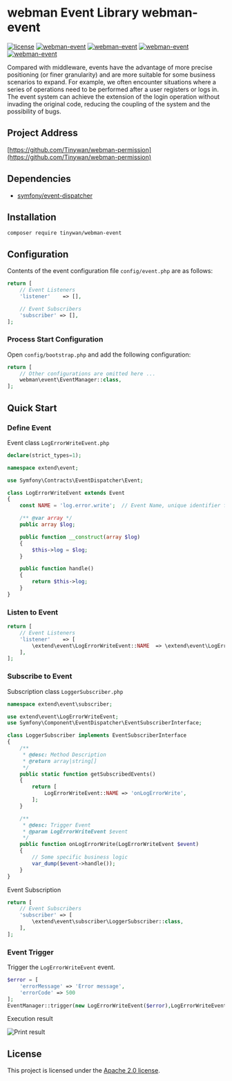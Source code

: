# webman Event Library webman-event

[![license](https://img.shields.io/github/license/Tinywan/webman-event)]()
[![webman-event](https://img.shields.io/github/v/release/tinywan/webman-event?include_prereleases)]()
[![webman-event](https://img.shields.io/badge/build-passing-brightgreen.svg)]()
[![webman-event](https://img.shields.io/github/last-commit/tinywan/webman-event/main)]()
[![webman-event](https://img.shields.io/github/v/tag/tinywan/webman-event?color=ff69b4)]()

Compared with middleware, events have the advantage of more precise positioning (or finer granularity) and are more suitable for some business scenarios to expand. For example, we often encounter situations where a series of operations need to be performed after a user registers or logs in. The event system can achieve the extension of the login operation without invading the original code, reducing the coupling of the system and the possibility of bugs.

## Project Address

[https://github.com/Tinywan/webman-permission](https://github.com/Tinywan/webman-permission)

## Dependencies

- [symfony/event-dispatcher](https://github.com/symfony/event-dispatcher)

## Installation

```shell script
composer require tinywan/webman-event
```

## Configuration

Contents of the event configuration file `config/event.php` are as follows:

```php
return [
    // Event Listeners
    'listener'    => [],

    // Event Subscribers
    'subscriber' => [],
];
```

### Process Start Configuration

Open `config/bootstrap.php` and add the following configuration:

```php
return [
    // Other configurations are omitted here ...
    webman\event\EventManager::class,
];
```

## Quick Start

### Define Event

Event class `LogErrorWriteEvent.php`

```php
declare(strict_types=1);

namespace extend\event;

use Symfony\Contracts\EventDispatcher\Event;

class LogErrorWriteEvent extends Event
{
    const NAME = 'log.error.write';  // Event Name, unique identifier for the event

    /** @var array */
    public array $log;

    public function __construct(array $log)
    {
        $this->log = $log;
    }

    public function handle()
    {
        return $this->log;
    }
}
```

### Listen to Event

```php
return [
    // Event Listeners
    'listener'    => [
        \extend\event\LogErrorWriteEvent::NAME  => \extend\event\LogErrorWriteEvent::class,
    ],
];
```

### Subscribe to Event

Subscription class `LoggerSubscriber.php`

```php
namespace extend\event\subscriber;

use extend\event\LogErrorWriteEvent;
use Symfony\Component\EventDispatcher\EventSubscriberInterface;

class LoggerSubscriber implements EventSubscriberInterface
{
    /**
     * @desc: Method Description
     * @return array|string[]
     */
    public static function getSubscribedEvents()
    {
        return [
            LogErrorWriteEvent::NAME => 'onLogErrorWrite',
        ];
    }

    /**
     * @desc: Trigger Event
     * @param LogErrorWriteEvent $event
     */
    public function onLogErrorWrite(LogErrorWriteEvent $event)
    {
        // Some specific business logic
        var_dump($event->handle());
    }
}
```

Event Subscription

```php
return [
    // Event Subscribers
    'subscriber' => [
        \extend\event\subscriber\LoggerSubscriber::class,
    ],
];
```

### Event Trigger

Trigger the `LogErrorWriteEvent` event.

```php
$error = [
    'errorMessage' => 'Error message',
    'errorCode' => 500
];
EventManager::trigger(new LogErrorWriteEvent($error),LogErrorWriteEvent::NAME);
```

Execution result

![Print result](./trigger.png)

## License

This project is licensed under the [Apache 2.0 license](LICENSE).